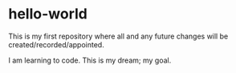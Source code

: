 # hello-world
This is my first repository where all and any future changes will be created/recorded/appointed.

I am learning to code. This is my dream; my goal.
